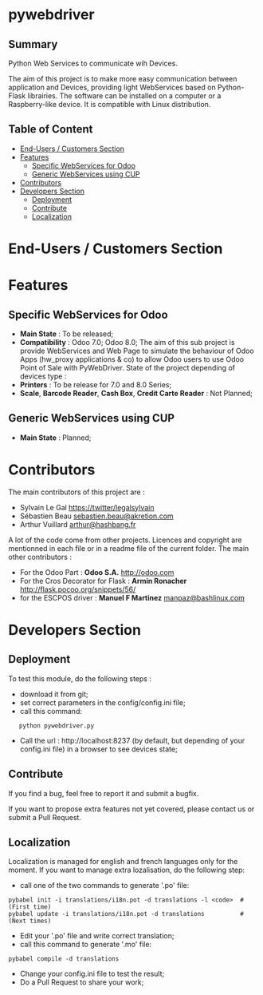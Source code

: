 pywebdriver
===========

Summary
-------
Python Web Services to communicate wih Devices.

The aim of this project is to make more easy communication between application and Devices, providing light WebServices based on Python-Flask librairies. The software can be installed on a computer or a Raspberry-like device. It is compatible with Linux distribution.

Table of Content
----------------
* [End-Users / Customers Section](#customers)
* [Features](#features)
  * [Specific WebServices for Odoo](#feature-a)
  * [Generic WebServices using CUP](#feature-b)
* [Contributors](#contributors) 
* [Developers Section](#developers)
  * [Deployment](#deployment)
  * [Contribute](#contribute)
  * [Localization](#localization)

# <a name="customers"></a>End-Users / Customers Section


# <a name="features"></a>Features

## <a name="feature-a"></a>Specific WebServices for Odoo
* **Main State** : To be released;
* **Compatibility** : Odoo 7.0; Odoo 8.0;
The aim of this sub project is provide WebServices and Web Page to simulate the behaviour of Odoo Apps (hw_proxy applications & co) to allow Odoo users to use Odoo Point of Sale with PyWebDriver. 
State of the project depending of devices type :
* **Printers** : To be release for 7.0 and 8.0 Series;
* **Scale**, **Barcode Reader**, **Cash Box**, **Credit Carte Reader** : Not Planned;

## <a name="feature-b"></a>Generic WebServices using CUP
* **Main State** : Planned;

# <a name="contributors"></a>Contributors
The main contributors of this project are : 
* Sylvain Le Gal <https://twitter/legalsylvain>
* Sébastien Beau <sebastien.beau@akretion.com>
* Arthur Vuillard <arthur@hashbang.fr>

A lot of the code come from other projects. Licences and copyright are mentionned in each file or in a readme file of the current folder. The main other contributors : 
* For the Odoo Part : **Odoo S.A.** <http://odoo.com>
* For the Cros Decorator for Flask : **Armin Ronacher** <http://flask.pocoo.org/snippets/56/>
* for the ESCPOS driver : **Manuel F Martinez** <manpaz@bashlinux.com>

# <a name="developers"></a>Developers Section

## <a name="deployment"></a>Deployment

To test this module, do the following steps : 
* download it from git;
* set correct parameters in the config/config.ini file;
* call this command:
```
   python pywebdriver.py
```
* Call the url : http://localhost:8237 (by default, but depending of your config.ini file) in a browser to see devices state;

## <a name="contribute"></a>Contribute

If you find a bug, feel free to report it and submit a bugfix. 

If you want to propose extra features not yet covered, please contact us or submit a Pull Request.

## <a name="localization"></a>Localization

Localization is managed for english and french languages only for the moment. If you want to manage extra lozalisation, do the following step:
* call one of the two commands to generate '.po' file:
```
pybabel init -i translations/i18n.pot -d translations -l <code>  # (First time)
pybabel update -i translations/i18n.pot -d translations          # (Next times)
```
* Edit your '.po' file and write correct translation;
* call this command to generate '.mo' file:

```
pybabel compile -d translations
```
* Change your config.ini file to test the result;
* Do a Pull Request to share your work;

